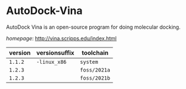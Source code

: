 # AutoDock-Vina

AutoDock Vina is an open-source program for doing molecular docking.

*homepage*: <http://vina.scripps.edu/index.html>

version | versionsuffix | toolchain
--------|---------------|----------
``1.1.2`` | ``-linux_x86`` | ``system``
``1.2.3`` |  | ``foss/2021a``
``1.2.3`` |  | ``foss/2021b``
